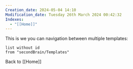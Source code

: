 ```yaml
---
Creation_date: 2024-05-04 14:10
Modification_date: Tuesday 26th March 2024 00:42:32
Indexes:
  - "[[Home]]"
---
```

This is we you can navigation between multiple templates:
```dataview
list without id
from "secondBrain/Templates"
```

Back to [[Home]]
